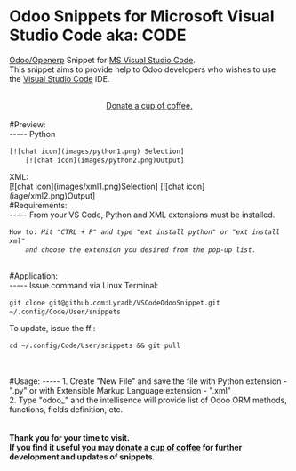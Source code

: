 # <b>Odoo Snippets for Microsoft Visual Studio Code aka: CODE</b>
<a href="https://www.odoo.com/" style="text-decoration:underline;" target="_blank" >Odoo/Openerp</a> Snippet for <a href="https://code.visualstudio.com/" style="text-decoration:underline;" target="_blank" >MS Visual Studio Code</a>.<br/>
This snippet aims to provide help to Odoo developers who wishes to use the <a href="https://code.visualstudio.com/" style="text-decoration:underline;" target="_blank" >Visual Studio Code</a> IDE.
<br/>
<br/>
<center><a href="https://www.paypal.com/cgi-bin/webscr?cmd=_donations&business=U2VV4BHMLAD8L&lc=PH&item_name=github%2fdonate4dev&item_number=%40lyradb%2fvscode&currency_code=PHP&bn=PP%2dDonationsBF%3abtn_donateCC_LG%2egif%3aNonHosted" title="Your donation is highly appreciated." style="text-decoration:underline;" target="_blank" >Donate a cup of coffee.</a></center>
<br/>
#Preview:<br/>
-----
  Python<br/>
    <pre><code>[![chat icon](images/python1.png) Selection]
    [![chat icon](images/python2.png)Output]</code></pre>
  XML:<br/>
    [![chat icon](images/xml1.png)Selection]
    [![chat icon](iage/xml2.png)Output]
<br/>
#Requirements:<br/>
-----
  From your VS Code, Python and XML extensions must be installed.<br/>
    <pre><code>How to: <i>Hit "CTRL + P" and type "ext install python" or "ext install xml" 
    and choose the extension you desired from the pop-up list.</i></code></pre>
<br/>
#Application:<br/>
-----
  Issue command via Linux Terminal:<br/>
    <pre><code>git clone git@github.com:Lyradb/VSCodeOdooSnippet.git ~/.config/Code/User/snippets</code></pre>
  To update, issue the ff.:
    <pre><code>cd ~/.config/Code/User/snippets && git pull</code></pre>
  <br/>
  <br/>
#Usage:
-----
  1. Create "New File" and save the file with Python extension - ".py" 
    or with Extensible Markup Language extension - ".xml"<br/>
  2. Type "odoo_" and the intellisence will provide list of 
    Odoo ORM methods, functions, fields definition, etc.
<br/>
<br/>
<br/>
<b>Thank you for your time to visit.<br/>If you find it useful you may <a href="https://www.paypal.com/cgi-bin/webscr?cmd=_donations&business=U2VV4BHMLAD8L&lc=PH&item_name=github%2fdonate4dev&item_number=%40lyradb%2fvscode&currency_code=PHP&bn=PP%2dDonationsBF%3abtn_donateCC_LG%2egif%3aNonHosted" title="Your donation is highly appreciated." style="text-decoration:underline;" target="_blank" >donate a cup of coffee</a> for further development and updates of snippets.</b>
